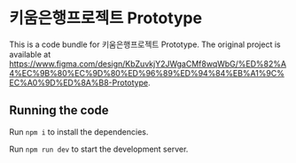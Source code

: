 
  # 키움은행프로젝트 Prototype

  This is a code bundle for 키움은행프로젝트 Prototype. The original project is available at https://www.figma.com/design/KbZuvkjY2JWgaCMf8wqWbG/%ED%82%A4%EC%9B%80%EC%9D%80%ED%96%89%ED%94%84%EB%A1%9C%EC%A0%9D%ED%8A%B8-Prototype.

  ## Running the code

  Run `npm i` to install the dependencies.

  Run `npm run dev` to start the development server.
  
